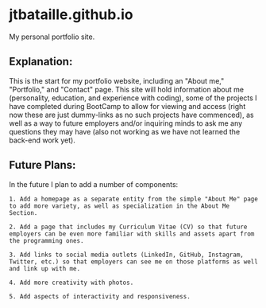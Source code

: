 # jtbataille.github.io
My personal portfolio site.

## Explanation:

This is the start for my portfolio website, including an "About me," "Portfolio," and "Contact" page. This site will hold information about me (personality, education, and experience with coding), some of the projects I have completed during BootCamp to allow for viewing and access (right now these are just dummy-links as no such projects have commenced), as well as a way to future employers and/or inquiring minds to ask me any questions they may have (also not working as we have not learned the back-end work yet).

## Future Plans:

In the future I plan to add a number of components:
    
    1. Add a homepage as a separate entity from the simple "About Me" page to add more variety, as well as specialization in the About Me Section.
    
    2. Add a page that includes my Curriculum Vitae (CV) so that future employers can be even more familiar with skills and assets apart from the programming ones.
    
    3. Add links to social media outlets (LinkedIn, GitHub, Instagram, Twitter, etc.) so that employers can see me on those platforms as well and link up with me.
    
    4. Add more creativity with photos.
    
    5. Add aspects of interactivity and responsiveness.
